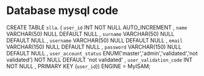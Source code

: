 # Database mysql code

CREATE TABLE `slla`. ( `user_id` INT NOT NULL AUTO_INCREMENT , `name` VARCHAR(50) NULL DEFAULT NULL , `surname` VARCHAR(50) NULL DEFAULT NULL , `username` VARCHAR(50) NULL DEFAULT NULL , `email` VARCHAR(150) NULL DEFAULT NULL , `password` VARCHAR(150) NULL DEFAULT NULL , `user_account_status` ENUM('master','admin','validated','not validated') NOT NULL DEFAULT 'not validated' , `user_validation_code` INT NOT NULL , PRIMARY KEY (`user_id`)) ENGINE = MyISAM;

